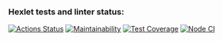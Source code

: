 ### Hexlet tests and linter status:
[![Actions Status](https://github.com/21Kaen/frontend-project-lvl2/workflows/hexlet-check/badge.svg)](https://github.com/21Kaen/frontend-project-lvl2/actions)
[![Maintainability](https://api.codeclimate.com/v1/badges/f32d0e1e4761ab232f11/maintainability)](https://codeclimate.com/github/21Kaen/frontend-project-lvl2/maintainability)
[![Test Coverage](https://api.codeclimate.com/v1/badges/f32d0e1e4761ab232f11/test_coverage)](https://codeclimate.com/github/21Kaen/frontend-project-lvl2/test_coverage)
[![Node CI](https://github.com/21Kaen/frontend-project-lvl2/actions/workflows/node.js.yml/badge.svg)](https://github.com/21Kaen/frontend-project-lvl2/actions/workflows/node.js.yml)
